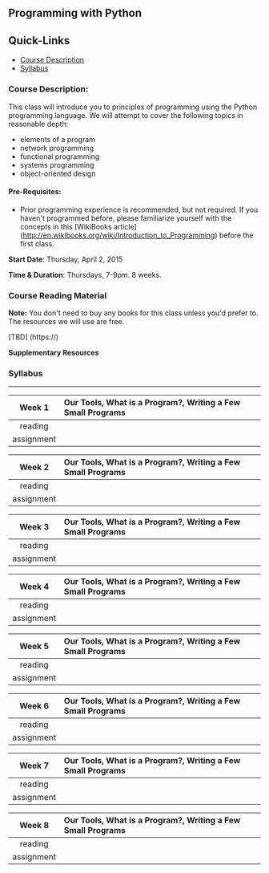 ## Programming with Python

## Quick-Links
+ [Course Description](#course-description)
+ [Syllabus](#syllabus)


### Course Description:

This class will introduce you to principles of programming using the Python programming language.  We will attempt to cover the following topics in reasonable depth:

+ elements of a program 
+ network programming
+ functional programming
+ systems programming
+ object-oriented design


#### Pre-Requisites:

+ Prior programming experience is recommended, but not required.  If you haven't programmed before, please familiarize yourself with the concepts in this [WikiBooks article] (http://en.wikibooks.org/wiki/Introduction_to_Programming) before the first class.

**Start Date**: Thursday, April 2, 2015

**Time & Duration**: Thursdays, 7-9pm. 8 weeks.


### Course Reading Material

**Note:** You don't need to buy any books for this class unless you'd prefer to.  The resources we will use are free.


[TBD] (https://)

**Supplementary Resources**


### Syllabus
***


| Week 1 | Our Tools, What is a Program?, Writing a Few Small Programs |
|:-------------:|:-----|
| reading     |  |
| assignment    | |
 
| Week 2 | Our Tools, What is a Program?, Writing a Few Small Programs |
|:-------------:|:-----|
| reading     |  |
| assignment    | |

| Week 3 | Our Tools, What is a Program?, Writing a Few Small Programs |
|:-------------:|:-----|
| reading     |  |
| assignment    | |

| Week 4 | Our Tools, What is a Program?, Writing a Few Small Programs |
|:-------------:|:-----|
| reading     |  |
| assignment    | |

| Week 5 | Our Tools, What is a Program?, Writing a Few Small Programs |
|:-------------:|:-----|
| reading     |  |
| assignment    | |

| Week 6 | Our Tools, What is a Program?, Writing a Few Small Programs |
|:-------------:|:-----|
| reading     |  |
| assignment    | |

| Week 7 | Our Tools, What is a Program?, Writing a Few Small Programs |
|:-------------:|:-----|
| reading     |  |
| assignment    | |

| Week 8 | Our Tools, What is a Program?, Writing a Few Small Programs |
|:-------------:|:-----|
| reading     |  |
| assignment    | |
